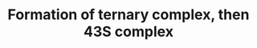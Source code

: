 ---
authors:
- Anwesha
- Eweitz
description: Developed by Gramene.org  Source:[http://plantreactome.gramene.org/ Plant
  Reactome].
last-edited: 2021-05-07
organisms:
- Oryza sativa
redirect_from:
- /index.php/Pathway:WP3024
- /instance/WP3024
revision: null
schema-jsonld:
- '@context': https://schema.org/
  '@id': https://wikipathways.github.io/pathways/WP3024.html
  '@type': Dataset
  creator:
    '@type': Organization
    name: WikiPathways
  description: Developed by Gramene.org  Source:[http://plantreactome.gramene.org/
    Plant Reactome].
  keywords:
  - (name copied from
  - 40S:eIF3:eIF1A (name
  - 43S complex (name
  - GTP
  - Met-tRNAi
  - copied from entity
  - eIF2 subunit complex
  - eIF2:GTP (name
  - entity in Homo
  - in Homo sapiens)
  - sapiens)
  - ternary complex
  license: CC0
  name: Formation of ternary complex, then 43S complex
seo: CreativeWork
title: Formation of ternary complex, then 43S complex
wpid: WP3024
---